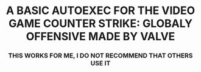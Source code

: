 <div align="center">
  <h1>A BASIC AUTOEXEC FOR THE VIDEO GAME COUNTER STRIKE: GLOBALY OFFENSIVE MADE BY VALVE</h1>
  <h3>THIS WORKS FOR ME, I DO NOT RECOMMEND THAT OTHERS USE IT</h3>
</div>
